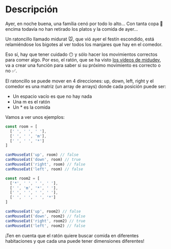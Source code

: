 # Descripción

Ayer, en noche buena, una família cenó por todo lo alto... Con tanta copa 🍾 encima todavía no han retirado los platos y la comida de ayer...

Un ratoncillo llamado midurat 🐭, que vió ayer el festín escondido, está relamiéndose los bigotes al ver todos los manjares que hay en el comedor.

Eso sí, hay que tener cuidado 😶 y sólo hacer los movimientos correctos para comer algo. Por eso, el ratón, que se ha visto [los vídeos de midudev](https://www.youtube.com/c/midudev), va a crear una función para saber si su próximo movimiento es correcto o no ✅.

El ratoncillo se puede mover en 4 direcciones: up, down, left, right y el comedor es una matriz (un array de arrays) donde cada posición puede ser:

- Un espacio vacío es que no hay nada
- Una m es el ratón
- Un \* es la comida

Vamos a ver unos ejemplos:

```js
const room = [
  [' ', ' ', ' '],
  [' ', ' ', 'm'],
  [' ', ' ', '*']
]

canMouseEat('up', room) // false
canMouseEat('down', room) // true
canMouseEat('right', room) // false
canMouseEat('left', room) // false

const room2 = [
  ['*', ' ', ' ', ' '],
  [' ', 'm', '*', ' '],
  [' ', ' ', ' ', ' '],
  [' ', ' ', ' ', '*']
]

canMouseEat('up', room2) // false
canMouseEat('down', room2) // false
canMouseEat('right', room2) // true
canMouseEat('left', room2) // false
```

¡Ten en cuenta que el ratón quiere buscar comida en diferentes habitaciones y que cada una puede tener dimensiones diferentes!
